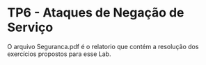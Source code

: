 # TP6 - Ataques de Negação de Serviço

O arquivo Seguranca.pdf é o relatorio que contém a resolução dos exercícios propostos para esse Lab.


